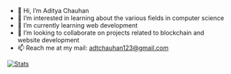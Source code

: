 - 👋 Hi, I’m Aditya Chauhan
- 👀 I’m interested in learning about the various fields in computer science
- 🌱 I’m currently learning web development
- 💞️ I’m looking to collaborate on projects related to blockchain and website development
- 📫 Reach me at my mail: adtchauhan123@gmail.com

[![Stats](https://github-readme-stats.vercel.app/api?username=eddychn&hide=prs,issues,contribs&theme=tokyonight&show_icons=tru)](https://github.com/anuraghazra/github-readme-stats)
